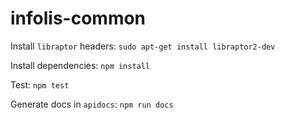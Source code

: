 infolis-common
==============

Install `libraptor` headers: `sudo apt-get install libraptor2-dev`

Install dependencies: `npm install`

Test: `npm test`

Generate docs in `apidocs`: `npm run docs`
